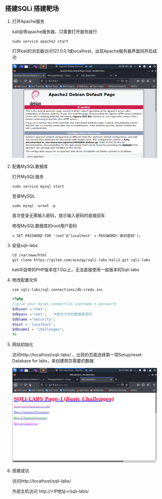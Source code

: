 ## 搭建SQLi 搭建靶场

1. 打开Apache服务

   kali自带apache服务器，只需要打开服务就行

   ```shell
   sudo service apache2 start
   ```

   打开kali的浏览器访问127.0.0.1或localhost，出现Apache服务器界面则开启成功

   ![](./img/sqli/1.PNG)

2. 配置MySQL数据库

   打开MySQL服务

   ```shell
   sudo service mysql start
   ```

   登录MySQL

   ```shell
   sudo mysql -uroot -p
   ```
   首次登录无需输入密码，提示输入密码时直接回车
   

   修改MySQL数据库的root用户密码

   ```mysql
   > SET PASSWORD FOR 'root'@'localhost' = PASSWORD('新的密码');
   ```

3. 安装sqli-labs

   ```shell
   cd /var/www/html
   git clone https://gitee.com/acezqy/sqli-labs-kali2.git sqli-labs
   ```

   kali中自带的PHP版本在7.0以上，无法直接使用一般版本的Sqli-labs

4. 修改配置文件

   ```shell
   vim sqli-labs/sql-connections/db-creds.inc
   ```

   ```php
   <?php
   //give your mysql connection username n password
   $dbuser ='root';
   $dbpass ='root';　　#修改为你的数据库密码
   $dbname ="security";
   $host = 'localhost';
   $dbname1 = "challenges";
   ?>
   ```
5. 网站初始化

    访问http://localhost/sqli-labs/ ，出现的页面选择第一项Setup/reset Database for labs，来创建网页需要的数据

    ![](./img/sqli/2.PNG)

6. 搭建成功

   访问http://localhost/sqli-labs/

   外部主机访问 http://<IP地址>/sqli-labs/

   